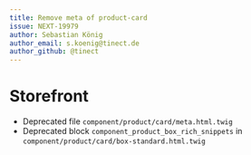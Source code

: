 ```yaml
---
title: Remove meta of product-card
issue: NEXT-19979 
author: Sebastian König
author_email: s.koenig@tinect.de
author_github: @tinect
---
```

# Storefront
* Deprecated file `component/product/card/meta.html.twig`
* Deprecated block `component_product_box_rich_snippets` in `component/product/card/box-standard.html.twig`
